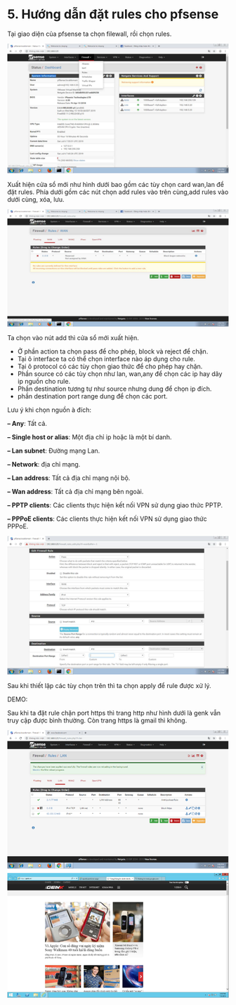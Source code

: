 # 5. Hướng dẫn đặt rules cho pfsense

Tại giao diện của pfsense ta chọn filewall, rồi chọn rules.

![](.gitbook/assets/14.jpeg)

Xuất hiện cửa sổ mới như hình dưới bao gồm các tùy chọn card wan,lan để đặt rules. Phía dưới gồm các nút chọn add rules vào trên cùng,add rules vào dưới cùng, xóa, lưu.

![](.gitbook/assets/15.jpeg)

Ta chọn vào nút add thì cửa sổ mới xuất hiện.

* Ở phần action ta chọn pass để cho phép, block và reject để chặn.
* Tại ô interface ta có thể chọn interface nào áp dụng cho rule.
* Tại ô protocol có các tùy chọn giao thức để cho phép hay chặn.
* Phần source có các tùy chọn như lan, wan,any để chọn các ip hay dãy ip nguồn cho rule.
* Phần destination tương tự như source nhưng dung để chọn ip đích.
* phần destination port range dung để chọn các port.

Lưu ý khi chọn nguồn à đích:

**– Any**: Tất cả.

**– Single host or alias**: Một địa chỉ ip hoặc là một bí danh.

**– Lan subnet**: Đường mạng Lan.

**– Network**: địa chỉ mạng.

**– Lan address**: Tất cả địa chỉ mạng nội bộ.

**– Wan address**: Tất cả địa chỉ mạng bên ngoài.

**– PPTP clients**: Các clients thực hiện kết nối VPN sử dụng giao thức PPTP.

**– PPPoE clients**: Các clients thực hiện kết nối VPN sử dụng giao thức PPPoE.

![](.gitbook/assets/16.jpeg)

Sau khi thiết lập các tùy chọn trên thì ta chọn apply để rule được xử lý.

DEMO:

Sau khi ta đặt rule chặn port https thì trang http như hình dưới là genk vẫn truy cập được bình thường. Còn trang https là gmail thì không.

![](.gitbook/assets/17.png)



